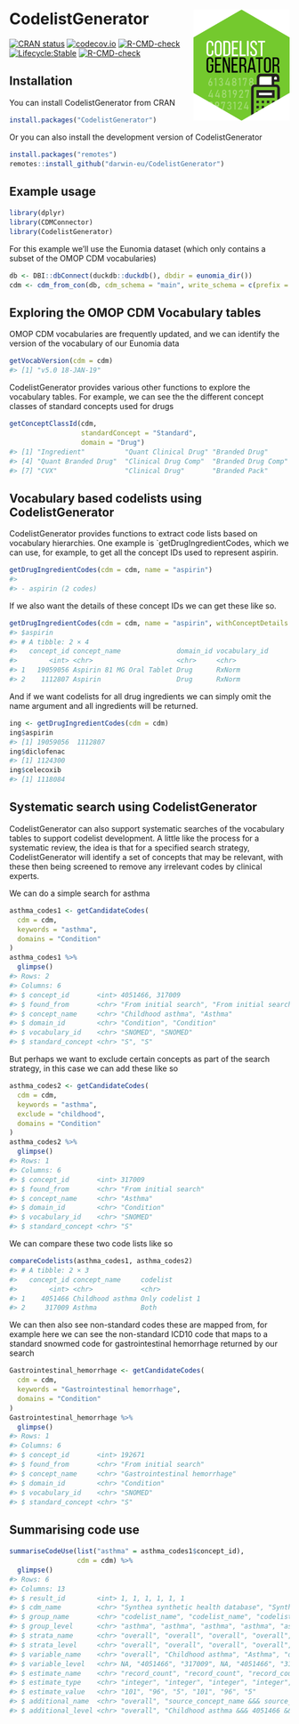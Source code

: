 
<!-- README.md is generated from README.Rmd. Please edit that file -->

# CodelistGenerator <img src="man/figures/logo.png" align="right" height="200"/>

<!-- badges: start -->

[![CRAN
status](https://www.r-pkg.org/badges/version/CodelistGenerator)](https://CRAN.R-project.org/package=CodelistGenerator)
[![codecov.io](https://codecov.io/github/darwin-eu/CodelistGenerator/coverage.svg?branch=main)](https://app.codecov.io/github/darwin-eu/CodelistGenerator?branch=main)
[![R-CMD-check](https://github.com/darwin-eu/CodelistGenerator/workflows/R-CMD-check/badge.svg)](https://github.com/darwin-eu/CodelistGenerator/actions)
[![Lifecycle:Stable](https://img.shields.io/badge/Lifecycle-Stable-97ca00)](https://lifecycle.r-lib.org/articles/stages.html)
[![R-CMD-check](https://github.com/darwin-eu/CodelistGenerator/actions/workflows/R-CMD-check.yaml/badge.svg)](https://github.com/darwin-eu/CodelistGenerator/actions/workflows/R-CMD-check.yaml)
<!-- badges: end -->

## Installation

You can install CodelistGenerator from CRAN

``` r
install.packages("CodelistGenerator")
```

Or you can also install the development version of CodelistGenerator

``` r
install.packages("remotes")
remotes::install_github("darwin-eu/CodelistGenerator")
```

## Example usage

``` r
library(dplyr)
library(CDMConnector)
library(CodelistGenerator)
```

For this example we’ll use the Eunomia dataset (which only contains a
subset of the OMOP CDM vocabularies)

``` r
db <- DBI::dbConnect(duckdb::duckdb(), dbdir = eunomia_dir())
cdm <- cdm_from_con(db, cdm_schema = "main", write_schema = c(prefix = "cg_", schema = "main"))
```

## Exploring the OMOP CDM Vocabulary tables

OMOP CDM vocabularies are frequently updated, and we can identify the
version of the vocabulary of our Eunomia data

``` r
getVocabVersion(cdm = cdm)
#> [1] "v5.0 18-JAN-19"
```

CodelistGenerator provides various other functions to explore the
vocabulary tables. For example, we can see the the different concept
classes of standard concepts used for drugs

``` r
getConceptClassId(cdm,
                  standardConcept = "Standard",
                  domain = "Drug")
#> [1] "Ingredient"          "Quant Clinical Drug" "Branded Drug"       
#> [4] "Quant Branded Drug"  "Clinical Drug Comp"  "Branded Drug Comp"  
#> [7] "CVX"                 "Clinical Drug"       "Branded Pack"
```

## Vocabulary based codelists using CodelistGenerator

CodelistGenerator provides functions to extract code lists based on
vocabulary hierarchies. One example is \`getDrugIngredientCodes, which
we can use, for example, to get all the concept IDs used to represent
aspirin.

``` r
getDrugIngredientCodes(cdm = cdm, name = "aspirin")
#> 
#> - aspirin (2 codes)
```

If we also want the details of these concept IDs we can get these like
so.

``` r
getDrugIngredientCodes(cdm = cdm, name = "aspirin", withConceptDetails = TRUE)
#> $aspirin
#> # A tibble: 2 × 4
#>   concept_id concept_name              domain_id vocabulary_id
#>        <int> <chr>                     <chr>     <chr>        
#> 1   19059056 Aspirin 81 MG Oral Tablet Drug      RxNorm       
#> 2    1112807 Aspirin                   Drug      RxNorm
```

And if we want codelists for all drug ingredients we can simply omit the
name argument and all ingredients will be returned.

``` r
ing <- getDrugIngredientCodes(cdm = cdm)
ing$aspirin
#> [1] 19059056  1112807
ing$diclofenac
#> [1] 1124300
ing$celecoxib
#> [1] 1118084
```

## Systematic search using CodelistGenerator

CodelistGenerator can also support systematic searches of the vocabulary
tables to support codelist development. A little like the process for a
systematic review, the idea is that for a specified search strategy,
CodelistGenerator will identify a set of concepts that may be relevant,
with these then being screened to remove any irrelevant codes by
clinical experts.

We can do a simple search for asthma

``` r
asthma_codes1 <- getCandidateCodes(
  cdm = cdm,
  keywords = "asthma",
  domains = "Condition"
) 
asthma_codes1 %>% 
  glimpse()
#> Rows: 2
#> Columns: 6
#> $ concept_id       <int> 4051466, 317009
#> $ found_from       <chr> "From initial search", "From initial search"
#> $ concept_name     <chr> "Childhood asthma", "Asthma"
#> $ domain_id        <chr> "Condition", "Condition"
#> $ vocabulary_id    <chr> "SNOMED", "SNOMED"
#> $ standard_concept <chr> "S", "S"
```

But perhaps we want to exclude certain concepts as part of the search
strategy, in this case we can add these like so

``` r
asthma_codes2 <- getCandidateCodes(
  cdm = cdm,
  keywords = "asthma",
  exclude = "childhood",
  domains = "Condition"
) 
asthma_codes2 %>% 
  glimpse()
#> Rows: 1
#> Columns: 6
#> $ concept_id       <int> 317009
#> $ found_from       <chr> "From initial search"
#> $ concept_name     <chr> "Asthma"
#> $ domain_id        <chr> "Condition"
#> $ vocabulary_id    <chr> "SNOMED"
#> $ standard_concept <chr> "S"
```

We can compare these two code lists like so

``` r
compareCodelists(asthma_codes1, asthma_codes2)
#> # A tibble: 2 × 3
#>   concept_id concept_name     codelist       
#>        <int> <chr>            <chr>          
#> 1    4051466 Childhood asthma Only codelist 1
#> 2     317009 Asthma           Both
```

We can then also see non-standard codes these are mapped from, for
example here we can see the non-standard ICD10 code that maps to a
standard snowmed code for gastrointestinal hemorrhage returned by our
search

``` r
Gastrointestinal_hemorrhage <- getCandidateCodes(
  cdm = cdm,
  keywords = "Gastrointestinal hemorrhage",
  domains = "Condition"
)
Gastrointestinal_hemorrhage %>% 
  glimpse()
#> Rows: 1
#> Columns: 6
#> $ concept_id       <int> 192671
#> $ found_from       <chr> "From initial search"
#> $ concept_name     <chr> "Gastrointestinal hemorrhage"
#> $ domain_id        <chr> "Condition"
#> $ vocabulary_id    <chr> "SNOMED"
#> $ standard_concept <chr> "S"
```

## Summarising code use

``` r
summariseCodeUse(list("asthma" = asthma_codes1$concept_id),  
                 cdm = cdm) %>% 
  glimpse()
#> Rows: 6
#> Columns: 13
#> $ result_id        <int> 1, 1, 1, 1, 1, 1
#> $ cdm_name         <chr> "Synthea synthetic health database", "Synthea synthet…
#> $ group_name       <chr> "codelist_name", "codelist_name", "codelist_name", "c…
#> $ group_level      <chr> "asthma", "asthma", "asthma", "asthma", "asthma", "as…
#> $ strata_name      <chr> "overall", "overall", "overall", "overall", "overall"…
#> $ strata_level     <chr> "overall", "overall", "overall", "overall", "overall"…
#> $ variable_name    <chr> "overall", "Childhood asthma", "Asthma", "overall", "…
#> $ variable_level   <chr> NA, "4051466", "317009", NA, "4051466", "317009"
#> $ estimate_name    <chr> "record_count", "record_count", "record_count", "pers…
#> $ estimate_type    <chr> "integer", "integer", "integer", "integer", "integer"…
#> $ estimate_value   <chr> "101", "96", "5", "101", "96", "5"
#> $ additional_name  <chr> "overall", "source_concept_name &&& source_concept_id…
#> $ additional_level <chr> "overall", "Childhood asthma &&& 4051466 &&& conditio…
```
